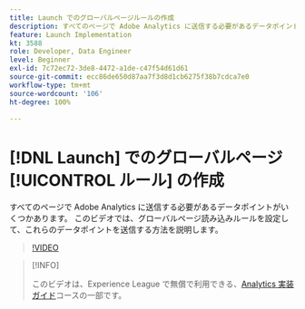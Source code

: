 ```yaml
---
title: Launch でのグローバルページルールの作成
description: すべてのページで Adobe Analytics に送信する必要があるデータポイントがいくつかあります。 このビデオでは、グローバルページ読み込みルールを設定して、これらのデータポイントを送信する方法を説明します。
feature: Launch Implementation
kt: 3588
role: Developer, Data Engineer
level: Beginner
exl-id: 7c72ec72-3de8-4472-a1de-c47f54d61d61
source-git-commit: ecc86de650d87aa7f3d8d1cb6275f38b7cdca7e0
workflow-type: tm+mt
source-wordcount: '106'
ht-degree: 100%

---
```


# [!DNL Launch] でのグローバルページ [!UICONTROL ルール] の作成

すべてのページで Adobe Analytics に送信する必要があるデータポイントがいくつかあります。 このビデオでは、グローバルページ読み込みルールを設定して、これらのデータポイントを送信する方法を説明します。

>[!VIDEO](https://video.tv.adobe.com/v/28769/?quality=12&learn=on)

>[!INFO]
>
> このビデオは、Experience League で無償で利用できる、[Analytics 実装ガイド](https://experienceleague.adobe.com/?recommended=Analytics-D-1-2019.1)コースの一部です。